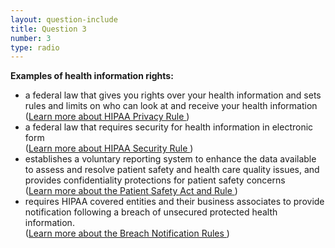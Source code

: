 ```yaml
---
layout: question-include
title: Question 3
number: 3
type: radio
---
```


**Examples of health information rights:**

- a federal law that gives you rights over your health information and sets rules and limits on who can look at and receive your health information<br>([Learn more about HIPAA Privacy Rule ](https://www.hhs.gov/hipaa/for-individuals/guidance-materials-for-consumers/index.html?language=es))
- a federal law that requires security for health information in electronic form<br>([Learn more about HIPAA Security Rule ](https://www.hhs.gov/hipaa/for-professionals/security/index.html))
- establishes a voluntary reporting system to enhance the data available to assess and resolve patient safety and health care quality issues, and provides confidentiality protections for patient safety concerns<br>([Learn more about the Patient Safety Act and Rule ](https://www.hhs.gov/hipaa/filing-a-complaint/patient-safety-confidentiality/index.html?language=es))
- requires HIPAA covered entities and their business associates to provide notification following a breach of unsecured protected health information.<br>([Learn more about the Breach Notification Rules ](https://www.hhs.gov/hipaa/for-professionals/breach-notification/index.html))